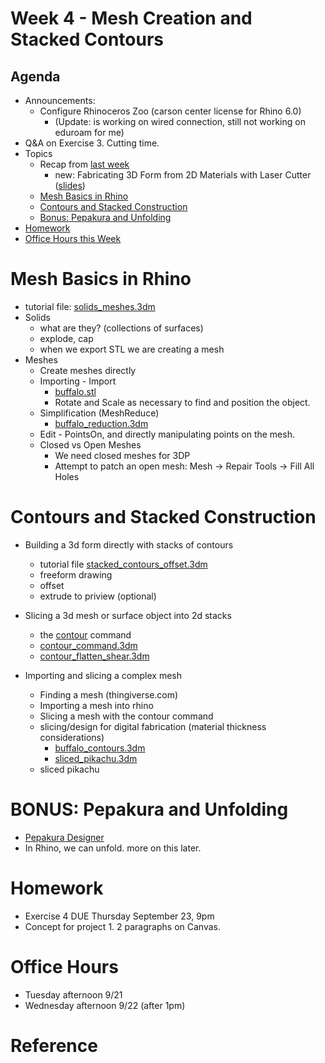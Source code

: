 # Week 4 - Mesh Creation and Stacked Contours

## Agenda
- Announcements:
  - Configure Rhinoceros Zoo (carson center license for Rhino 6.0)
    - (Update: is working on wired connection, still not working on eduroam for me)
- Q&A on Exercise 3. Cutting time.
- Topics
  - Recap from [last week](sessions/week3.md)
    - new: Fabricating 3D Form from 2D Materials with Laser Cutter ([slides](https://docs.google.com/presentation/d/1ARPiH8T5reSiY5ewIX1UlxRUFG-ZnqqxFOQk_W-92V0/edit?usp=sharing))
  - [Mesh Basics in Rhino](#mesh-basics-in-rhino)
  - [Contours and Stacked Construction](#contours-and-stacked-construction)
  - [Bonus: Pepakura and Unfolding](#bonus-pepakura-and-unfolding)
- [Homework](#homework)
- [Office Hours this Week](#office-hours)

# Mesh Basics in Rhino
- tutorial file: [solids_meshes.3dm](../assets/day4/solids_meshes.3dm)
- Solids
  - what are they? (collections of surfaces)
  - explode, cap
  - when we export STL we are creating a mesh
- Meshes
  - Create meshes directly
  - Importing - Import
    - [buffalo.stl](../assets/day4/buffalo.stl)
    - Rotate and Scale as necessary to find and position the object.
  - Simplification (MeshReduce)
    - [buffalo_reduction.3dm](../assets/day4/buffalo_reduction.3dm)
  - Edit - PointsOn, and directly manipulating points on the mesh.
  - Closed vs Open Meshes
    - We need closed meshes for 3DP
    - Attempt to patch an open mesh: Mesh -> Repair Tools -> Fill All Holes
# Contours and Stacked Construction
- Building a 3d form directly with stacks of contours
  - tutorial file [stacked_contours_offset.3dm](../assets/day4/stacked_contours_offset.3dm)
  - freeform drawing
  - offset
  - extrude to priview (optional)

- Slicing a 3d mesh or surface object into 2d stacks
  - the [contour](http://docs.mcneel.com/rhino/5/help/en-us/commands/contour.htm) command
  - [contour_command.3dm](../assets/day4/contour_command.3dm)
  - [contour_flatten_shear.3dm](../assets/day4/contour_flatten_shear.3dm)
- Importing and slicing a complex mesh
  - Finding a mesh (thingiverse.com)
  - Importing a mesh into rhino
  - Slicing a mesh with the contour command
  - slicing/design for digital fabrication (material thickness considerations)
    - [buffalo_contours.3dm](../assets/day4/buffalo_contours.3dm)
    - [sliced_pikachu.3dm](../assets/day4/sliced_pikachu.3dm)
  - sliced pikachu

# BONUS: Pepakura and Unfolding
- [Pepakura Designer](https://tamasoft.co.jp/pepakura-en/)
- In Rhino, we can unfold. more on this later.

# Homework
- Exercise 4 DUE Thursday September 23, 9pm
- Concept for project 1. 2 paragraphs on Canvas.

# Office Hours
- Tuesday afternoon 9/21 
- Wednesday afternoon 9/22 (after 1pm)

# Reference
